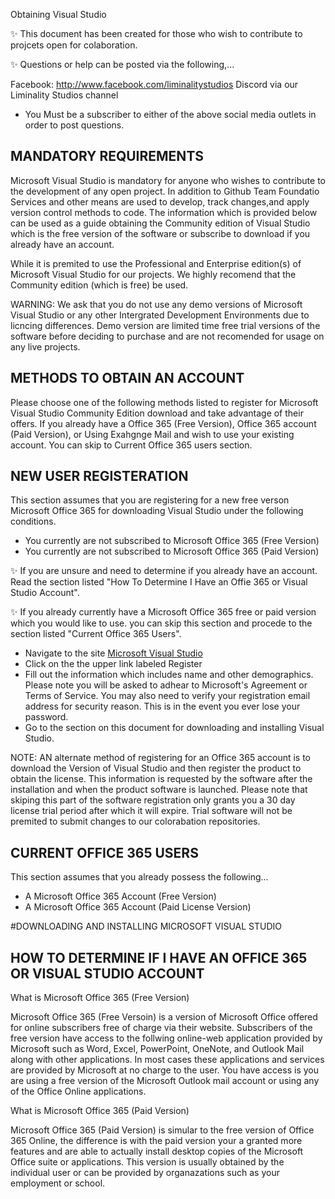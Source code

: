 Obtaining Visual Studio

:sparkles: This document has been created for those who wish to contribute to projcets open for colaboration.

:sparkles: Questions or help can be posted via the following,...

Facebook: http://www.facebook.com/liminalitystudios
Discord via our Liminality Studios channel

* You Must be a subscriber to either of the above social media outlets in order to post questions.


## MANDATORY REQUIREMENTS

Microsoft Visual Studio is mandatory for anyone who wishes to contribute to the development of any open project. In addition to Github Team Foundatio Services and other means are used to develop, track changes,and apply version control methods to code. The information which is provided below can be used as a guide obtaining the Community edition of Visual Studio which is the free version of the software or subscribe to download if you already have an account.


While it is premited to use the Professional and Enterprise edition(s) of Microsoft Visual Studio for our projects. We highly recomend that the Community edition (which is free) be used.

WARNING: We ask that you do not use any demo versions of Microsoft Visual Studio or any other Intergrated Development Environments due to licncing differences. Demo version are limited time free trial versions of the software before deciding to purchase and are not recomended for usage on any live projects.


## METHODS TO OBTAIN AN ACCOUNT

Please choose one of the following methods listed to register for Microsoft Visual Studio Community Edition download and take advantage of their offers. If you already have a Office 365 (Free Version), Office 365 account (Paid Version), or Using Exahgnge Mail and wish to use your existing account. You can skip to Current Office 365 users section.


## NEW USER REGISTERATION

This section assumes that you are registering for a new free verson Microsoft Office 365 for downloading Visual Studio under the following conditions.

- You currently are not subscribed to Microsoft Office 365 (Free Version)
- You currently are not subscribed to Microsoft Office 365 (Paid Version)

:sparkles: If you are unsure and need to determine if you already have an account. Read the section listed "How To Determine I Have an Offie 365 or Visual Studio Account".

:sparkles: If you already currently have a Microsoft Office 365 free or paid version which you would like to use. you can skip this section and procede to the section listed "Current Office 365 Users".

- Navigate to the site [Microsoft Visual Studio](http://www.visualstudio.com)
- Click on the the upper link labeled Register
- Fill out the information which includes name and other demographics. Please note you will be asked to adhear to Microsoft's Agreement or Terms of Service. You may also need to verify your registration email address for security reason. This is in the event you ever lose your password.
- Go to the section on this document for downloading and installing Visual Studio.

NOTE: AN alternate method of registering for an Office 365 account is to download the Version of Visual Studio and then register the product to obtain the license. This information is requested by the software after the installation and when the product software is launched. Please note that skiping this part of the software registration only grants you a 30 day license trial period after which it will expire. Trial software will not be premited to submit changes to our colorabation repositories.


## CURRENT OFFICE 365 USERS

This section assumes that you already possess the following...

- A Microsoft Office 365 Account (Free Version)
- A Microsoft Office 365 Account (Paid License Version)


#DOWNLOADING AND INSTALLING MICROSOFT VISUAL STUDIO



## HOW TO DETERMINE IF I HAVE AN OFFICE 365 OR VISUAL STUDIO ACCOUNT

What is Microsoft Office 365 (Free Version)

Microsoft Office 365 (Free Versoin) is a version of Microsoft Office offered for online subscribers free of charge via their website. Subscribers of the free version have access to the follwing online-web application provided by Microsoft such as Word, Excel, PowerPoint, OneNote, and Outlook Mail along with other applications. In most cases these applications and services are provided by Microsoft at no charge to the user. You have access is you are using a free version of the Microsoft Outlook mail account or using any of the Office Online applications.


What is Microsoft Office 365 (Paid Version)

Microsoft Office 365 (Paid Version) is simular to the free version of Office 365 Online, the difference is with the paid version your a granted more features and are able to actually install desktop copies of the Microsoft Office suite or applications. This version is usually obtained by the individual user or can be provided by organazations such as your employment or school.



